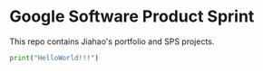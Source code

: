 # Google Software Product Sprint

This repo contains Jiahao's portfolio and SPS projects.

```python
print("HelloWorld!!!")
```

